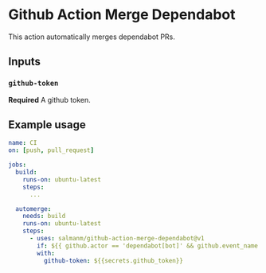 # Github Action Merge Dependabot

This action automatically merges dependabot PRs.

## Inputs

### `github-token`

**Required** A github token.

## Example usage

```yml
name: CI
on: [push, pull_request]

jobs:
  build:
    runs-on: ubuntu-latest
    steps:
      ...

  automerge:
    needs: build
    runs-on: ubuntu-latest
    steps:
      - uses: salmanm/github-action-merge-dependabot@v1
        if: ${{ github.actor == 'dependabot[bot]' && github.event_name == 'pull_request' }}
        with:
          github-token: ${{secrets.github_token}}
```
